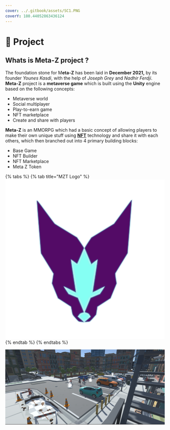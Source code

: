 ```yaml
---
cover: ../.gitbook/assets/SC1.PNG
coverY: 180.44052863436124
---
```


# 👨    Project

## Whats is Meta-Z project ?

The foundation stone for M**eta-Z** has been laid in **December 2021,** by its founder _Younes Kasdi_, with the help of _Joseph Grey_ and _Nadhir Ferdji_. **Meta-Z** project is a **metaverse game** which is built using the **Unity** engine based on the following concepts:

* Metaverse world
* Social multiplayer
* Play-to-earn game
* NFT marketplace
* Create and share with players

**Meta-Z** is an MMORPG which had a basic concept of allowing players to make their own unique stuff using [**NFT**](https://en.wikipedia.org/wiki/Non-fungible\_token) technology and share it with each others, which then branched out into 4 primary building blocks:

* Base Game
* NFT Builder
* NFT Marketplace
* Meta Z Token

{% tabs %}
{% tab title="MZT Logo" %}
![MZT logo](../.gitbook/assets/MztLogo.png)
{% endtab %}
{% endtabs %}

![Screenshot from the early game development phase](../.gitbook/assets/SC1.PNG)

